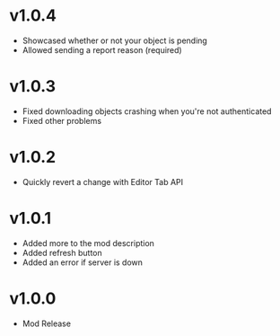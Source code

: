 # v1.0.4
- Showcased whether or not your object is pending
- Allowed sending a report reason (required)
# v1.0.3
- Fixed downloading objects crashing when you're not authenticated
- Fixed other problems
# v1.0.2
- Quickly revert a change with Editor Tab API
# v1.0.1
- Added more to the mod description
- Added refresh button
- Added an error if server is down
# v1.0.0
- Mod Release
